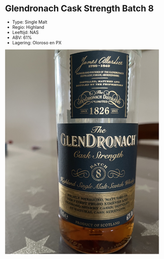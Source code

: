 # Glendronach Cask Strength Batch 8

- Type: Single Malt
- Regio: Highland
- Leeftijd: NAS
- ABV: 61%
- Lagering: Oloroso en PX

![Glendronach CS](/images/glendronach-cs.jpg)
